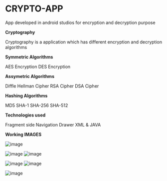 # CRYPTO-APP
App developed in android studios for encryption and decryption purpose

**Cryptography**

Cryptography is a application which has different encryption and decryption algorithms

**Symmetric Algorithms**

AES Encryption
DES Encryption

**Assymetric Algorithms**

Diffle Hellman Cipher
RSA Cipher
DSA Cipher

**Hashing Algorithms**

MD5
SHA-1
SHA-256
SHA-512

**Technologies used**

Fragment
side Navigation Drawer
XML & JAVA

**Working IMAGES**

![image](https://github.com/user-attachments/assets/53dab2fa-9905-4d2e-babd-f50d56a7cb5d)

![image](https://github.com/user-attachments/assets/b0b1fb08-e997-4d74-8ade-22adc1d18ec9) ![image](https://github.com/user-attachments/assets/41559539-bc9f-4b33-a609-0bb2f904ed12)

![image](https://github.com/user-attachments/assets/1a929ebb-515d-4e0a-902c-2f9a9bb0b605) ![image](https://github.com/user-attachments/assets/4f6185e5-2408-4d3a-bab3-31ccba6d0c93)

![image](https://github.com/user-attachments/assets/027e9567-6ac1-4371-ae05-8285d2681c5a)
